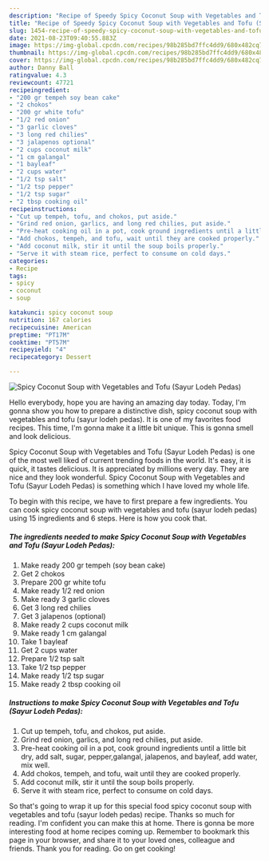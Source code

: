 ```yaml
---
description: "Recipe of Speedy Spicy Coconut Soup with Vegetables and Tofu (Sayur Lodeh Pedas)"
title: "Recipe of Speedy Spicy Coconut Soup with Vegetables and Tofu (Sayur Lodeh Pedas)"
slug: 1454-recipe-of-speedy-spicy-coconut-soup-with-vegetables-and-tofu-sayur-lodeh-pedas
date: 2021-08-23T09:40:55.883Z
image: https://img-global.cpcdn.com/recipes/98b285bd7ffc4dd9/680x482cq70/spicy-coconut-soup-with-vegetables-and-tofu-sayur-lodeh-pedas-recipe-main-photo.jpg
thumbnail: https://img-global.cpcdn.com/recipes/98b285bd7ffc4dd9/680x482cq70/spicy-coconut-soup-with-vegetables-and-tofu-sayur-lodeh-pedas-recipe-main-photo.jpg
cover: https://img-global.cpcdn.com/recipes/98b285bd7ffc4dd9/680x482cq70/spicy-coconut-soup-with-vegetables-and-tofu-sayur-lodeh-pedas-recipe-main-photo.jpg
author: Danny Ball
ratingvalue: 4.3
reviewcount: 47721
recipeingredient:
- "200 gr tempeh soy bean cake"
- "2 chokos"
- "200 gr white tofu"
- "1/2 red onion"
- "3 garlic cloves"
- "3 long red chilies"
- "3 jalapenos optional"
- "2 cups coconut milk"
- "1 cm galangal"
- "1 bayleaf"
- "2 cups water"
- "1/2 tsp salt"
- "1/2 tsp pepper"
- "1/2 tsp sugar"
- "2 tbsp cooking oil"
recipeinstructions:
- "Cut up tempeh, tofu, and chokos, put aside."
- "Grind red onion, garlics, and long red chilies, put aside."
- "Pre-heat cooking oil in a pot, cook ground ingredients until a little bit dry, add salt, sugar, pepper,galangal, jalapenos, and bayleaf, add water, mix well."
- "Add chokos, tempeh, and tofu, wait until they are cooked properly."
- "Add coconut milk, stir it until the soup boils properly."
- "Serve it with steam rice, perfect to consume on cold days."
categories:
- Recipe
tags:
- spicy
- coconut
- soup

katakunci: spicy coconut soup 
nutrition: 167 calories
recipecuisine: American
preptime: "PT17M"
cooktime: "PT57M"
recipeyield: "4"
recipecategory: Dessert

---
```



![Spicy Coconut Soup with Vegetables and Tofu (Sayur Lodeh Pedas)](https://img-global.cpcdn.com/recipes/98b285bd7ffc4dd9/680x482cq70/spicy-coconut-soup-with-vegetables-and-tofu-sayur-lodeh-pedas-recipe-main-photo.jpg)

Hello everybody, hope you are having an amazing day today. Today, I'm gonna show you how to prepare a distinctive dish, spicy coconut soup with vegetables and tofu (sayur lodeh pedas). It is one of my favorites food recipes. This time, I'm gonna make it a little bit unique. This is gonna smell and look delicious.



Spicy Coconut Soup with Vegetables and Tofu (Sayur Lodeh Pedas) is one of the most well liked of current trending foods in the world. It's easy, it is quick, it tastes delicious. It is appreciated by millions every day. They are nice and they look wonderful. Spicy Coconut Soup with Vegetables and Tofu (Sayur Lodeh Pedas) is something which I have loved my whole life.


To begin with this recipe, we have to first prepare a few ingredients. You can cook spicy coconut soup with vegetables and tofu (sayur lodeh pedas) using 15 ingredients and 6 steps. Here is how you cook that.

<!--inarticleads1-->

##### The ingredients needed to make Spicy Coconut Soup with Vegetables and Tofu (Sayur Lodeh Pedas):

1. Make ready 200 gr tempeh (soy bean cake)
1. Get 2 chokos
1. Prepare 200 gr white tofu
1. Make ready 1/2 red onion
1. Make ready 3 garlic cloves
1. Get 3 long red chilies
1. Get 3 jalapenos (optional)
1. Make ready 2 cups coconut milk
1. Make ready 1 cm galangal
1. Take 1 bayleaf
1. Get 2 cups water
1. Prepare 1/2 tsp salt
1. Take 1/2 tsp pepper
1. Make ready 1/2 tsp sugar
1. Make ready 2 tbsp cooking oil




<!--inarticleads2-->

##### Instructions to make Spicy Coconut Soup with Vegetables and Tofu (Sayur Lodeh Pedas):

1. Cut up tempeh, tofu, and chokos, put aside.
1. Grind red onion, garlics, and long red chilies, put aside.
1. Pre-heat cooking oil in a pot, cook ground ingredients until a little bit dry, add salt, sugar, pepper,galangal, jalapenos, and bayleaf, add water, mix well.
1. Add chokos, tempeh, and tofu, wait until they are cooked properly.
1. Add coconut milk, stir it until the soup boils properly.
1. Serve it with steam rice, perfect to consume on cold days.




So that's going to wrap it up for this special food spicy coconut soup with vegetables and tofu (sayur lodeh pedas) recipe. Thanks so much for reading. I'm confident you can make this at home. There is gonna be more interesting food at home recipes coming up. Remember to bookmark this page in your browser, and share it to your loved ones, colleague and friends. Thank you for reading. Go on get cooking!
